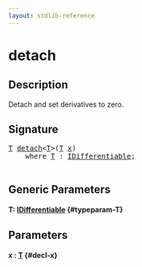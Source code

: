 ```yaml
---
layout: stdlib-reference
---
```


# detach

## Description

Detach and set derivatives to zero.




## Signature 

<pre>
<a href="/stdlib-reference/global-decls/detach#typeparam-T" class="code_type">T</a> <a href="/stdlib-reference/global-decls/detach">detach</a>&lt;<a href="/stdlib-reference/global-decls/detach#typeparam-T" class="code_type">T</a>&gt;(<a href="/stdlib-reference/global-decls/detach#typeparam-T" class="code_type">T</a> <a href="/stdlib-reference/global-decls/detach#decl-x" class="code_param">x</a>)
    <span class='code_keyword'>where</span> <a href="/stdlib-reference/global-decls/detach#typeparam-T" class="code_type">T</a> : <a href="/stdlib-reference/interfaces/idifferentiable-01/index" class="code_type">IDifferentiable</a>;

</pre>

## Generic Parameters

#### T: [IDifferentiable](/stdlib-reference/interfaces/idifferentiable-01/index) {#typeparam-T}

## Parameters

#### x  : [T](/stdlib-reference/global-decls/detach#typeparam-T) {#decl-x}

